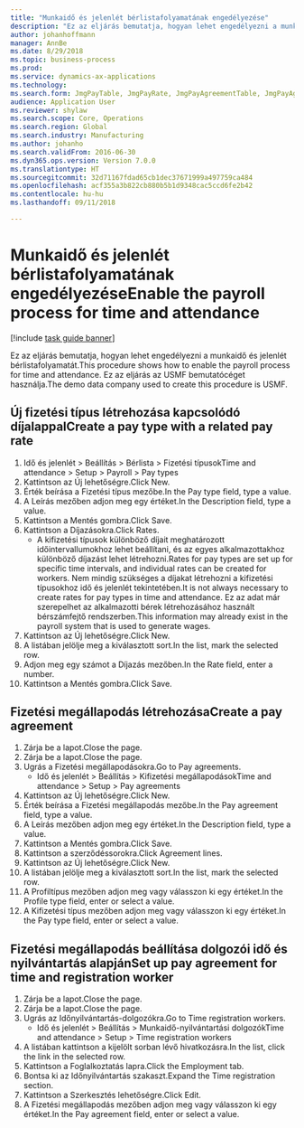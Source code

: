 ```yaml
--- 
title: "Munkaidő és jelenlét bérlistafolyamatának engedélyezése"
description: "Ez az eljárás bemutatja, hogyan lehet engedélyezni a munkaidő és jelenlét bérlistafolyamatát."
author: johanhoffmann
manager: AnnBe
ms.date: 8/29/2018
ms.topic: business-process
ms.prod: 
ms.service: dynamics-ax-applications
ms.technology: 
ms.search.form: JmgPayTable, JmgPayRate, JmgPayAgreementTable, JmgPayAgreementLine, HcmWorker
audience: Application User
ms.reviewer: shylaw
ms.search.scope: Core, Operations
ms.search.region: Global
ms.search.industry: Manufacturing
ms.author: johanho
ms.search.validFrom: 2016-06-30
ms.dyn365.ops.version: Version 7.0.0
ms.translationtype: HT
ms.sourcegitcommit: 32d71167fdad65cb1dec37671999a497759ca484
ms.openlocfilehash: acf355a3b822cb880b5b1d9348cac5ccd6fe2b42
ms.contentlocale: hu-hu
ms.lasthandoff: 09/11/2018

---
```

# <a name="enable-the-payroll-process-for-time-and-attendance"></a><span data-ttu-id="def5f-103">Munkaidő és jelenlét bérlistafolyamatának engedélyezése</span><span class="sxs-lookup"><span data-stu-id="def5f-103">Enable the payroll process for time and attendance</span></span>

[!include [task guide banner](../../includes/task-guide-banner.md)]

<span data-ttu-id="def5f-104">Ez az eljárás bemutatja, hogyan lehet engedélyezni a munkaidő és jelenlét bérlistafolyamatát.</span><span class="sxs-lookup"><span data-stu-id="def5f-104">This procedure shows how to enable the payroll process for time and attendance.</span></span> <span data-ttu-id="def5f-105">Ez az eljárás az USMF bemutatócéget használja.</span><span class="sxs-lookup"><span data-stu-id="def5f-105">The demo data company used to create this procedure is USMF.</span></span>


## <a name="create-a-pay-type-with-a-related-pay-rate"></a><span data-ttu-id="def5f-106">Új fizetési típus létrehozása kapcsolódó díjalappal</span><span class="sxs-lookup"><span data-stu-id="def5f-106">Create a pay type with a related pay rate</span></span>
1. <span data-ttu-id="def5f-107">Idő és jelenlét > Beállítás > Bérlista > Fizetési típusok</span><span class="sxs-lookup"><span data-stu-id="def5f-107">Time and attendance > Setup > Payroll > Pay types</span></span>
2. <span data-ttu-id="def5f-108">Kattintson az Új lehetőségre.</span><span class="sxs-lookup"><span data-stu-id="def5f-108">Click New.</span></span>
3. <span data-ttu-id="def5f-109">Érték beírása a Fizetési típus mezőbe.</span><span class="sxs-lookup"><span data-stu-id="def5f-109">In the Pay type field, type a value.</span></span>
4. <span data-ttu-id="def5f-110">A Leírás mezőben adjon meg egy értéket.</span><span class="sxs-lookup"><span data-stu-id="def5f-110">In the Description field, type a value.</span></span>
5. <span data-ttu-id="def5f-111">Kattintson a Mentés gombra.</span><span class="sxs-lookup"><span data-stu-id="def5f-111">Click Save.</span></span>
6. <span data-ttu-id="def5f-112">Kattintson a Díjazásokra.</span><span class="sxs-lookup"><span data-stu-id="def5f-112">Click Rates.</span></span>
    * <span data-ttu-id="def5f-113">A kifizetési típusok különböző díjait meghatározott időintervallumokhoz lehet beállítani, és az egyes alkalmazottakhoz különböző díjazást lehet létrehozni.</span><span class="sxs-lookup"><span data-stu-id="def5f-113">Rates for pay types are set up for specific time intervals, and individual rates can be created for workers.</span></span> <span data-ttu-id="def5f-114">Nem mindig szükséges a díjakat létrehozni a kifizetési típusokhoz idő és jelenlét tekintetében.</span><span class="sxs-lookup"><span data-stu-id="def5f-114">It is not always necessary to create rates for pay types in time and attendance.</span></span> <span data-ttu-id="def5f-115">Ez az adat már szerepelhet az alkalmazotti bérek létrehozásához használt bérszámfejtő rendszerben.</span><span class="sxs-lookup"><span data-stu-id="def5f-115">This information may already exist in the payroll system that is used to generate wages.</span></span>  
7. <span data-ttu-id="def5f-116">Kattintson az Új lehetőségre.</span><span class="sxs-lookup"><span data-stu-id="def5f-116">Click New.</span></span>
8. <span data-ttu-id="def5f-117">A listában jelölje meg a kiválasztott sort.</span><span class="sxs-lookup"><span data-stu-id="def5f-117">In the list, mark the selected row.</span></span>
9. <span data-ttu-id="def5f-118">Adjon meg egy számot a Díjazás mezőben.</span><span class="sxs-lookup"><span data-stu-id="def5f-118">In the Rate field, enter a number.</span></span>
10. <span data-ttu-id="def5f-119">Kattintson a Mentés gombra.</span><span class="sxs-lookup"><span data-stu-id="def5f-119">Click Save.</span></span>

## <a name="create-a-pay-agreement"></a><span data-ttu-id="def5f-120">Fizetési megállapodás létrehozása</span><span class="sxs-lookup"><span data-stu-id="def5f-120">Create a pay agreement</span></span>
1. <span data-ttu-id="def5f-121">Zárja be a lapot.</span><span class="sxs-lookup"><span data-stu-id="def5f-121">Close the page.</span></span>
2. <span data-ttu-id="def5f-122">Zárja be a lapot.</span><span class="sxs-lookup"><span data-stu-id="def5f-122">Close the page.</span></span>
3. <span data-ttu-id="def5f-123">Ugrás a Fizetési megállapodásokra.</span><span class="sxs-lookup"><span data-stu-id="def5f-123">Go to Pay agreements.</span></span>
    * <span data-ttu-id="def5f-124">Idő és jelenlét > Beállítás > Kifizetési megállapodások</span><span class="sxs-lookup"><span data-stu-id="def5f-124">Time and attendance > Setup > Pay agreements</span></span>  
4. <span data-ttu-id="def5f-125">Kattintson az Új lehetőségre.</span><span class="sxs-lookup"><span data-stu-id="def5f-125">Click New.</span></span>
5. <span data-ttu-id="def5f-126">Érték beírása a Fizetési megállapodás mezőbe.</span><span class="sxs-lookup"><span data-stu-id="def5f-126">In the Pay agreement field, type a value.</span></span>
6. <span data-ttu-id="def5f-127">A Leírás mezőben adjon meg egy értéket.</span><span class="sxs-lookup"><span data-stu-id="def5f-127">In the Description field, type a value.</span></span>
7. <span data-ttu-id="def5f-128">Kattintson a Mentés gombra.</span><span class="sxs-lookup"><span data-stu-id="def5f-128">Click Save.</span></span>
8. <span data-ttu-id="def5f-129">Kattintson a szerződéssorokra.</span><span class="sxs-lookup"><span data-stu-id="def5f-129">Click Agreement lines.</span></span>
9. <span data-ttu-id="def5f-130">Kattintson az Új lehetőségre.</span><span class="sxs-lookup"><span data-stu-id="def5f-130">Click New.</span></span>
10. <span data-ttu-id="def5f-131">A listában jelölje meg a kiválasztott sort.</span><span class="sxs-lookup"><span data-stu-id="def5f-131">In the list, mark the selected row.</span></span>
11. <span data-ttu-id="def5f-132">A Profiltípus mezőben adjon meg vagy válasszon ki egy értéket.</span><span class="sxs-lookup"><span data-stu-id="def5f-132">In the Profile type field, enter or select a value.</span></span>
12. <span data-ttu-id="def5f-133">A Kifizetési típus mezőben adjon meg vagy válasszon ki egy értéket.</span><span class="sxs-lookup"><span data-stu-id="def5f-133">In the Pay type field, enter or select a value.</span></span>

## <a name="set-up-pay-agreement-for-time-and-registration-worker"></a><span data-ttu-id="def5f-134">Fizetési megállapodás beállítása dolgozói idő és nyilvántartás alapján</span><span class="sxs-lookup"><span data-stu-id="def5f-134">Set up pay agreement for time and registration worker</span></span>
1. <span data-ttu-id="def5f-135">Zárja be a lapot.</span><span class="sxs-lookup"><span data-stu-id="def5f-135">Close the page.</span></span>
2. <span data-ttu-id="def5f-136">Zárja be a lapot.</span><span class="sxs-lookup"><span data-stu-id="def5f-136">Close the page.</span></span>
3. <span data-ttu-id="def5f-137">Ugrás az Időnyilvántartás-dolgozókra.</span><span class="sxs-lookup"><span data-stu-id="def5f-137">Go to Time registration workers.</span></span>
    * <span data-ttu-id="def5f-138">Idő és jelenlét > Beállítás > Munkaidő-nyilvántartási dolgozók</span><span class="sxs-lookup"><span data-stu-id="def5f-138">Time and attendance > Setup > Time registration workers</span></span>  
4. <span data-ttu-id="def5f-139">A listában kattintson a kijelölt sorban lévő hivatkozásra.</span><span class="sxs-lookup"><span data-stu-id="def5f-139">In the list, click the link in the selected row.</span></span>
5. <span data-ttu-id="def5f-140">Kattintson a Foglalkoztatás lapra.</span><span class="sxs-lookup"><span data-stu-id="def5f-140">Click the Employment tab.</span></span>
6. <span data-ttu-id="def5f-141">Bontsa ki az Időnyilvántartás szakaszt.</span><span class="sxs-lookup"><span data-stu-id="def5f-141">Expand the Time registration section.</span></span>
7. <span data-ttu-id="def5f-142">Kattintson a Szerkesztés lehetőségre.</span><span class="sxs-lookup"><span data-stu-id="def5f-142">Click Edit.</span></span>
8. <span data-ttu-id="def5f-143">A Fizetési megállapodás mezőben adjon meg vagy válasszon ki egy értéket.</span><span class="sxs-lookup"><span data-stu-id="def5f-143">In the Pay agreement field, enter or select a value.</span></span>


